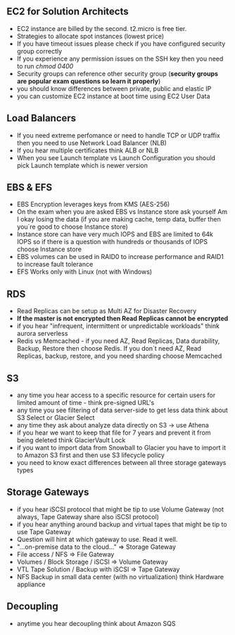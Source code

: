 
## EC2 for Solution Architects
- EC2 instance are billed by the second. t2.micro is free tier.
- Strategies to allocate spot instances (lowest price)
- If you have timeout issues please check if you have configured security group correctly
- If you experience any permission issues on the SSH key then you need to run *chmod 0400*
- Security groups can reference other security group (**security groups are popular exam questions so learn it properly**)
- you should know differences between private, public and elastic IP
- you can customize EC2 instance at boot time using EC2 User Data
## Load Balancers  
- If you need extreme perfomance or need to handle TCP or UDP traffix then you need to use Network Load Balancer (NLB)
- If you hear multiple certificates think ALB or NLB
- When you see Launch template vs Launch Configuration you should pick Launch template which is newer version
## EBS & EFS
- EBS Encryption leverages keys from KMS (AES-256)
- On the exam when you are asked EBS vs Instance store ask yourself Am I okay losing the data (if you are making cache, temp data, buffer then you`re good to choose Instance store)
- Instance store can have very much IOPS and EBS are limited to 64k IOPS so if there is a question with hundreds or thousands of IOPS choose Instance store
- EBS volumes can be used in RAID0 to increase performance and RAID1 to increase fault tolerance
- EFS Works only with Linux (not with Windows)
## RDS
- Read Replicas can be setup as Multi AZ for Disaster Recovery
- **If the master is not encrypted then Read Replicas cannot be encrypted**
- if you hear "infrequent, intermittent or unpredictable workloads" think aurora serverless
- Redis vs Memcached - if you need AZ, Read Replicas, Data durability, Backup, Restore then choose Redis. If you don`t need AZ, Read Replicas, backup, restore, and you need sharding choose Memcached
## S3
- any time you hear access to a specific resource for certain users for limited amount of time - think pre-signed URL's
- any time you see filtering of data server-side to get less data think about S3 Select or Glacier Select
- any time they ask about analyze data directly on S3 -> use Athena
- if you hear we want to keep that file for 7 years and prevent it from being deleted think GlacierVault Lock
- if you want to import data from Snowball to Glacier you have to import it to Amazon S3 first and then use S3 lifecycle policy
- you need to know exact differences between all three storage gateways types

## Storage Gateways
- if you hear iSCSI protocol that might be tip to use Volume Gateway (not always, Tape Gateway share also iSCSI protocol)
- if you hear anything around backup and virtual tapes that might be tip to use Tape Gateway
- Question will hint at which gateway to use. Read it well.
- "...on-premise data to the cloud..." => Storage Gateway
- File access / NFS => File Gateway
- Volumes / Block Storage / iSCSI => Volume Gateway
- VTL Tape Solution / Backup with iSCSI => Tape Gateway
- NFS Backup in small data center (with no virtualization) think Hardware appliance

## Decoupling
- anytime you hear decoupling think about Amazon SQS